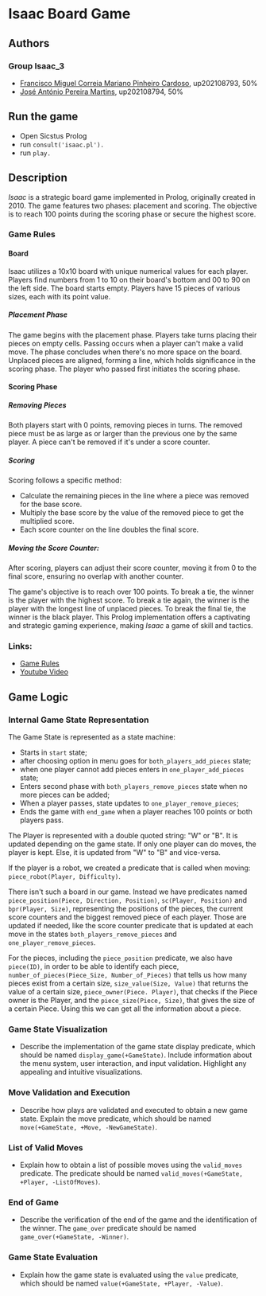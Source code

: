 # Isaac Board Game

## Authors

### Group Isaac_3

- [Francisco Miguel Correia Mariano Pinheiro Cardoso](https://github.com/FranciscoCardoso913), up202108793, 50%
- [José António Pereira Martins](https://github.com/ZeAntonioM), up202108794, 50%

## Run the game

- Open Sicstus Prolog
- run `consult('isaac.pl').`
- run `play.`

## Description

*Isaac* is a strategic board game implemented in Prolog, originally created in 2010. The game features two phases: placement and scoring. The objective is to reach 100 points during the scoring phase or secure the highest score.

### Game Rules

#### Board

Isaac utilizes a 10x10 board with unique numerical values for each player. Players find numbers from 1 to 10 on their board's bottom and 00 to 90 on the left side. The board starts empty. Players have 15 pieces of various sizes, each with its point value.

##### Placement Phase

The game begins with the placement phase. Players take turns placing their pieces on empty cells. Passing occurs when a player can't make a valid move. The phase concludes when there's no more space on the board. Unplaced pieces are aligned, forming a line, which holds significance in the scoring phase. The player who passed first initiates the scoring phase.

#### Scoring Phase

##### Removing Pieces

Both players start with 0 points, removing pieces in turns. The removed piece must be as large as or larger than the previous one by the same player. A piece can't be removed if it's under a score counter.

##### Scoring

Scoring follows a specific method:

- Calculate the remaining pieces in the line where a piece was removed for the base score.
- Multiply the base score by the value of the removed piece to get the multiplied score.
- Each score counter on the line doubles the final score.

##### Moving the Score Counter:
After scoring, players can adjust their score counter, moving it from 0 to the final score, ensuring no overlap with another counter.

The game's objective is to reach over 100 points. To break a tie, the winner is the player with the highest score. To break a tie again, the winner is the player with the longest line of unplaced pieces. To break the final tie, the winner is the black player. This Prolog implementation offers a captivating and strategic gaming experience, making *Isaac* a game of skill and tactics.

### Links:

- [Game Rules](https://www.iggamecenter.com/en/rules/isaac)
- [Youtube Video](http://www.youtube.com/watch?v=MwotyOed-Sw)
  

## Game Logic

### Internal Game State Representation

The Game State is represented as a state machine:

- Starts in `start` state;
- after choosing option in menu goes for `both_players_add_pieces` state;
- when one player cannot add pieces enters in `one_player_add_pieces` state;
- Enters second phase with `both_players_remove_pieces` state when no more pieces can be added;
- When a player passes, state updates to `one_player_remove_pieces`;
- Ends the game with `end_game` when a player reaches 100 points or both players pass.

The Player is represented with a double quoted string: "W" or "B". It is updated depending on the game state. If only one player can do moves, the player is kept. Else, it is updated from "W" to "B" and vice-versa.

If the player is a robot, we created a predicate that is called when moving: `piece_robot(Player, Difficulty)`.

There isn't such a board in our game. Instead we have predicates named `piece_position(Piece, Direction, Position)`, `sc(Player, Position)` and  `bpr(Player, Size)`, representing the positions of the pieces, the current score counters and the biggest removed piece of each player. Those are updated if needed, like the score counter predicate that is updated at each move in the states `both_players_remove_pieces` and `one_player_remove_pieces`.

For the pieces, including the `piece_position` predicate, we also have `piece(ID)`, in order to be able to identify each piece, `number_of_pieces(Piece_Size, Number_of_Pieces)` that tells us how many pieces exist from a certain size, `size_value(Size, Value)` that returns the value of a certain size, `piece_owner(Piece. Player)`, that checks if the Piece owner is the Player, and the `piece_size(Piece, Size)`,  that gives the size of a certain Piece. Using this we can get all the information about a piece.

### Game State Visualization

- Describe the implementation of the game state display predicate, which should be named `display_game(+GameState)`. Include information about the menu system, user interaction, and input validation. Highlight any appealing and intuitive visualizations.

### Move Validation and Execution

- Describe how plays are validated and executed to obtain a new game state. Explain the move predicate, which should be named `move(+GameState, +Move, -NewGameState)`.

### List of Valid Moves

- Explain how to obtain a list of possible moves using the `valid_moves` predicate. The predicate should be named `valid_moves(+GameState, +Player, -ListOfMoves)`.

### End of Game

- Describe the verification of the end of the game and the identification of the winner. The `game_over` predicate should be named `game_over(+GameState, -Winner)`.

### Game State Evaluation

- Explain how the game state is evaluated using the `value` predicate, which should be named `value(+GameState, +Player, -Value)`.



